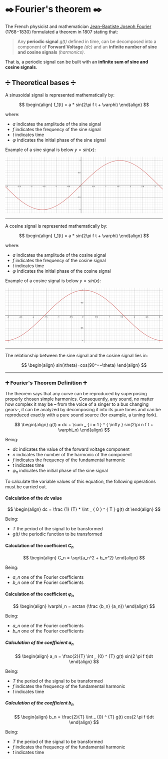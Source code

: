 # ✒️ Fourier's theorem ✒️ 

The French physicist and mathematician [Jean–Baptiste Joseph Fourier](https://es.wikipedia.org/wiki/Joseph_Fourier) (1768−1830) formulated a theorem in 1807 stating that:

> Any **periodic signal** *g(t)* defined in time, can be decomposed into a component of **Forward Voltage** *(dc)* and an **infinite number of sine and cosine signals** *(harmonics)*.

That is, a periodic signal can be built with an **infinite sum of sine and cosine signals**.

## ➗ Theoretical bases ➗

A sinusoidal signal is represented mathematically by:

$$
\begin{align}
f_1(t) = a * sin(2\pi f t + \varphi)
\end{align}
$$

where:
- *a* indicates the amplitude of the sine signal
- *f* indicates the frequency of the sine signal
- *t* indicates time
- $\varphi$ indicates the initial phase of the sine signal

Example of a sine signal is below $y = sin(x)$:

![Sine Wave](/images/sine.png)

---
A cosine signal is represented mathematically by:

$$
\begin{align}
f_1(t) = a * sin(2\pi f t + \varphi)
\end{align}
$$

where:
- *a* indicates the amplitude of the cosine signal
- *f* indicates the frequency of the cosine signal
- *t* indicates time
- $\varphi$ indicates the initial phase of the cosine signal

Example of a cosine signal is below $y = sin(x)$:

![Cosine Wave](/images/cosine.png)

---
The relationship between the sine signal and the cosine signal lies in:

$$
\begin{align}
sin(\theta)=cos(90^∘−\theta)
\end{align}
$$

---

### ➕ Fourier's Theorem Definition ➕

The theorem says that any curve can be reproduced by superposing properly chosen simple harmonics.
Consequently, any sound, no matter how complex it may be – from the voice of a singer to a bus changing gears-,
it can be analyzed by decomposing it into its pure tones and can be reproduced exactly with a pure sound source (for example, a tuning fork).

$$
\begin{align}
g(t) = dc + \sum _ { i = 1 } ^ { \infty } sin(2\pi n f t + \varphi_n)
\end{align}
$$

Being:
- *dc* indicates the value of the forward voltage component
- *n* indicates the number of the harmonic of the component
- *f* indicates the frequency of the fundamental harmonic
- *t* indicates time
- $\varphi_n$ indicates the initial phase of the sine signal

To calculate the variable values ​​of this equation, the following operations must be carried out.

#### Calculation of the *dc* value

$$
\begin{align}
dc = \frac {1} {T} * \int _ { 0 } ^ { T } g(t) dt
\end{align}
$$

Being:
- *T* the period of the signal to be transformed
- *g(t)* the periodic function to be transformed

#### Calculation of the coefficient *$C_n$*

$$
\begin{align}
C_n = \sqrt{a_n^2 + b_n^2} 
\end{align}
$$

Being:
- *a_n* one of the Fourier coefficients
- *b_n* one of the Fourier coefficients

#### Calculation of the coefficient *$\varphi_n$*

$$
\begin{align}
\varphi_n = arctan (\frac {b_n} {a_n})
\end{align}
$$

Being:
- *a_n* one of the Fourier coefficients
- *b_n* one of the Fourier coefficients

##### Calculation of the coefficient *$a_n$*

$$
\begin{align}
a_n = \frac{2}{T} \int _ {0} ^ {T} g(t) sin(2 \pi f t)dt
\end{align}
$$

Being:
- *T* the period of the signal to be transformed
- *f* indicates the frequency of the fundamental harmonic
- *t* indicates time

##### Calculation of the coefficient *$b_n$*

$$
\begin{align}
b_n = \frac{2}{T} \int _ {0} ^ {T} g(t) cos(2 \pi f t)dt
\end{align}
$$

Being:
- *T* the period of the signal to be transformed
- *f* indicates the frequency of the fundamental harmonic
- *t* indicates time